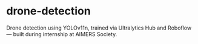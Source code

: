 # drone-detection
Drone detection using YOLOv11n, trained via Ultralytics Hub and Roboflow — built during internship at AIMERS Society.
